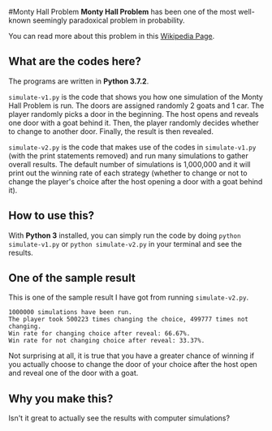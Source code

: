 #Monty Hall Problem
**Monty Hall Problem** has been one of the most well-known seemingly paradoxical problem in probability.

You can read more about this problem in this [Wikipedia Page](https://en.wikipedia.org/wiki/Monty_Hall_problem).

## What are the codes here?
The programs are written in **Python 3.7.2**.

`simulate-v1.py` is the code that shows you how one simulation of the Monty Hall Problem is run. The doors are assigned randomly 2 goats and 1 car. The player randomly picks a door in the beginning. The host opens and reveals one door with a goat behind it. Then, the player randomly decides whether to change to another door. Finally, the result is then revealed.

`simulate-v2.py` is the code that makes use of the codes in `simulate-v1.py` (with the print statements removed) and run many simulations to gather overall results. The default number of simulations is 1,000,000 and it will print out the winning rate of each strategy (whether to change or not to change the player's choice after the host opening a door with a goat behind it).

## How to use this?
With **Python 3** installed, you can simply run the code by doing `python simulate-v1.py` or `python simulate-v2.py` in your terminal and see the results.

## One of the sample result
This is one of the sample result I have got from running `simulate-v2.py`.

```
1000000 simulations have been run.
The player took 500223 times changing the choice, 499777 times not changing.
Win rate for changing choice after reveal: 66.67%.
Win rate for not changing choice after reveal: 33.37%.
```

Not surprising at all, it is true that you have a greater chance of winning if you actually choose to change the door of your choice after the host open and reveal one of the door with a goat.

## Why you make this?
Isn't it great to actually see the results with computer simulations?